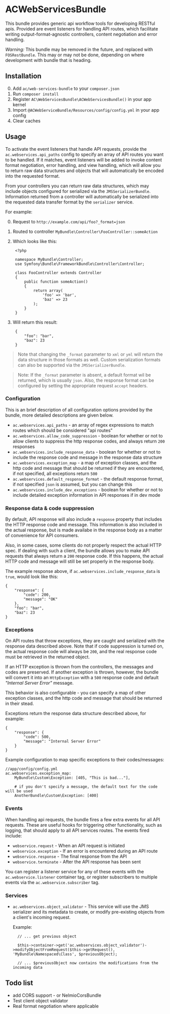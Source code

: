 # ACWebServicesBundle #

This bundle provides generic api workflow tools for developing RESTful apis.  Provided are event listeners for handling API routes, which facilitate writing output-format-agnostic controllers, content negotiation and error handling.

*Warning:*  This bundle may be removed in the future, and replaced with `FOSRestBundle`.  This may or may not be done, depending on where development with bundle that is heading.

## Installation ##

0. Add `ac/web-services-bundle` to your `composer.json`
1. Run `composer install`
2. Register `AC\WebServicesBundle\ACWebServicesBundle()` in your app kernel
3. Import `@ACWebServiceBundle/Resources/config/config.yml` in your app config
4. Clear caches
	
## Usage ##

To activate the event listeners that handle API requests, provide the `ac.webservices.api_paths` config to specify an array of API routes you want to be handled.  If it matches, event listeners will be added to invoke content format negotiation, error handling, and view handling, which will allow you to return raw data structures and objects that will automatically be encoded into the requested format.

From your controllers you can return raw data structures, which may include objects configured for serialized via the `JMSSerializerBundle`.  Information returned
from a controller will automatically be serialized into the requested data transfer format by the `serializer` service.

For example:

0. Request to `http://example.com/api/foo?_format=json`
1. Routed to controller `MyBundle\Controller\FooController::someAction`
2. Which looks like this:

        <?php

        namespace MyBundle\Controller;
        use Symfony\Bundle\FrameworkBundle\Controller\Controller;

        class FooController extends Controller
        {
            public function someAction()
            {
                return array(
                    'foo' => 'bar',
                    'baz' => 23
                );
            }
        }

3. Will return this result:

        {
            "foo": "bar",
            "baz": 23
        }
        
> Note that changing the `_format` parameter to `xml` or `yml` will return the data structure in those formats as well.  Custom serialization formats
> can also be supported via the `JMSSerializerBundle`.

> Note: If the `_format` parameter is absent, a default format wil be returned, which is usually `json`.  Also, the response format can be configured by setting
> the appropriate request `accept` headers.

### Configuration ###

This is an brief description of all configuration options provided by the bundle, more detailed descriptions are given below.

* `ac.webservices.api_paths` - an array of regex expressions to match routes which should be considered "api routes"
* `ac.webservices.allow_code_suppression` - boolean for whether or not to allow clients to suppress the http response codes, and always return `200` responses
* `ac.webservices.include_response_data` - boolean for whether or not to include the response code and message in the response data structure
* `ac.webservices.exception_map` - a map of exception classes, and the http code and message that should be returned if they are encountered, if not specified, all exceptions return `500`
* `ac.webservices.default_response_format` - the default response format, if not specified `json` is assumed, but you can change this
* `ac.webservices.include_dev_exceptions` - boolean for whether or not to include detailed exception information in API responses if in dev mode

### Response data & code suppression ###

By default, API response will also include a `response` property that includes the HTTP response code and message.  This
information is also included in the actual response, but is made availabe in the response body as a matter of convenience
for API consumers.

Also, in some cases, some clients do not properly respect the actual HTTP spec.  If dealing with such a client, the bundle
allows you to make API requests that always return a `200` response code.  If this happens, the actual HTTP code and message
will still be set properly in the response body.

The example response above, if `ac.webservices.include_response_data` is `true`, would look like this:

    {
        "response": {
            "code": 200,
            "message": "OK"
        },
        "foo": "bar",
        "baz": 23
    }

### Exceptions ###

On API routes that throw exceptions, they are caught and serialized with the response data described above.  Note that
if code suppression is turned on, the actual response code will always be `200`, and the real response code must be
retrieved in the returned object.

If an HTTP exception is thrown from the controllers, the messages and codes are preserved.  If another exception is thrown, however,
the bundle will convert it into an `HttpException` with a `500` response code and default *"Internal Server Error"* message.

This behavior is also configurable - you can specify a map of other exception classes, and the http code and message that should
be returned in their stead.

Exceptions return the response data structure described above, for example:

    {
        "response": {
            "code": 500,
            "message": "Internal Server Error"
        }
    }

Example configuration to map specific exceptions to their codes/messages:

    //app/config/config.yml
    ac.webservices.exception_map:
        MyBundle\Custom\Exception: [405, "This is bad..."],
        
        # if you don't specify a message, the default text for the code will be used
        AnotherBundle\Custom\Exception: [400]

### Events ###

When handling api requests, the bundle fires a few extra events for all API requests.  These are useful hooks for triggering other 
functionality, such as logging, that should apply to all API services routes.  The events fired include:

* `webservice.request` - When an API request is initiated
* `webservice.exception` - If an error is encountered during an API route
* `webservice.response` - The final response from the API
* `webservice.terminate` - After the API response has been sent

You can register a listener service for any of these events with the `ac.webservice.listener` container tag, or register
subscribers to multiple events via the `ac.webservice.subscriber` tag.

### Services ###

* `ac.webservices.object_validator` - This service will use the JMS serializer and its metadata to create, or modify pre-existing
objects from a client's incoming request.

    Example:
        
        // ... get previous object

        $this->container->get('ac.webservices.object_validator')->modifyObjectFromRequest($this->getRequest(), 'MyBundle\Namespaced\Class', $previousObject);
        
        // ... $previousObject now contains the modifications from the incoming data

## Todo list ##

* add CORS support - or NelmioCorsBundle
* Test client object validator
* Real format negotiation where applicable
